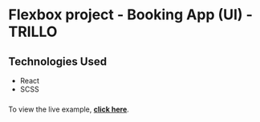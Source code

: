 # Flexbox project - Booking App (UI) - TRILLO

## Technologies Used

- React
- SCSS

###

To view the live example, **[click here](https://trillo-go.netlify.app/)**.
